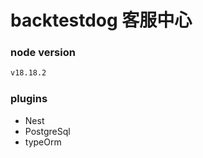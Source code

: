 # backtestdog 客服中心

### node version

```bash
v18.18.2
```

### plugins

- Nest
- PostgreSql
- typeOrm
